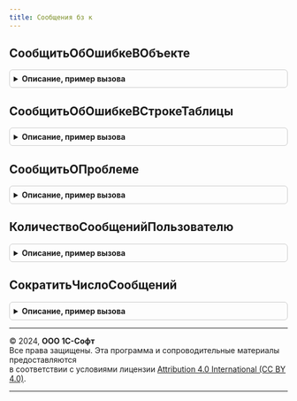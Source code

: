 ```yaml
---
title: Сообщения бз к
---
```



## СообщитьОбОшибкеВОбъекте
<details style="margin: 1em 0; padding: 0.5em; border: 1px solid #ccc; border-radius: 6px;">

<summary style="font-weight: bold; cursor: pointer;">Описание, пример вызова</summary>

```bsl

// Сообщает об ошибке заполнения в реквизите объекта и включает флажок Отказ.
//
// Параметры:
//   Отказ        - Булево        - Флажок отказа, который включается в данной процедуре.
//   Объект       - ЛюбаяСсылка,
//                  ЛюбойОбъект   - Объект, в котором обнаружена ошибка.
//   Текст        - Строка        - Текст ошибки.
//   ИмяРеквизита - Строка        - Имя реквизита, в котором обнаружена ошибка.
//
Процедура СообщитьОбОшибкеВОбъекте(Отказ, Объект, Текст, ИмяРеквизита = "") Экспорт
```

Пример вызова
```bsl
СообщенияБЗК.СообщитьОбОшибкеВОбъекте(Отказ, Объект, Текст, ИмяРеквизита);
```
</details>

## СообщитьОбОшибкеВСтрокеТаблицы
<details style="margin: 1em 0; padding: 0.5em; border: 1px solid #ccc; border-radius: 6px;">

<summary style="font-weight: bold; cursor: pointer;">Описание, пример вызова</summary>

```bsl

// Сообщает об ошибке заполнения в реквизите объекта и включает флажок Отказ.
//
// Параметры:
//   Отказ         - Булево                 - Флажок отказа, который включается в данной процедуре.
//   Объект        - ЛюбаяСсылка,
//                   ЛюбойОбъект            - Объект, в котором обнаружена ошибка.
//   ИмяТаблицы    - Строка                 - Имя табличной части.
//   СтрокаТаблицы - Строка табличной части - Строка табличной части.
//   ИмяРеквизита  - Строка                 - Имя реквизита строки табличной части.
//   Текст         - Строка                 - Текст ошибки. Если не указан, то будет сформирован стандартный текст ошибки.
//
Процедура СообщитьОбОшибкеВСтрокеТаблицы(Отказ, Объект, ИмяТаблицы, СтрокаТаблицы, ИмяРеквизита, Текст) Экспорт
```

Пример вызова
```bsl
СообщенияБЗК.СообщитьОбОшибкеВСтрокеТаблицы(Отказ, Объект, ИмяТаблицы, СтрокаТаблицы, ИмяРеквизита, Текст) 
```
</details>

## СообщитьОПроблеме
<details style="margin: 1em 0; padding: 0.5em; border: 1px solid #ccc; border-radius: 6px;">

<summary style="font-weight: bold; cursor: pointer;">Описание, пример вызова</summary>

```bsl

// Выводит сообщение предупреждающее о проблеме связанной с указанным полем объекта.
//
// Параметры:
//   Текст  - Строка                   - Текст сообщения.
//   Объект - ЛюбаяСсылка, ЛюбойОбъект - Объект, в котором обнаружена проблема.
//   Поле   - Строка                   - Полное имя реквизита, в котором обнаружена проблема.
//
Процедура СообщитьОПроблеме(Текст, Объект = Неопределено, Поле = "") Экспорт
```

Пример вызова
```bsl
СообщенияБЗК.СообщитьОПроблеме(Текст, Объект, Поле);
```
</details>

## КоличествоСообщенийПользователю
<details style="margin: 1em 0; padding: 0.5em; border: 1px solid #ccc; border-radius: 6px;">

<summary style="font-weight: bold; cursor: pointer;">Описание, пример вызова</summary>

```bsl

// Возвращает количество сообщений, которые еще не были выведены пользователю.
//
// Возвращаемое значение:
//   Число
//
Функция КоличествоСообщенийПользователю() Экспорт
```

Пример вызова
```bsl
Результат = СообщенияБЗК.КоличествоСообщенийПользователю() 
```
</details>

## СократитьЧислоСообщений
<details style="margin: 1em 0; padding: 0.5em; border: 1px solid #ccc; border-radius: 6px;">

<summary style="font-weight: bold; cursor: pointer;">Описание, пример вызова</summary>

```bsl

// Сокращает число сообщений до указанного количества. Оставляет первые N сообщений, удаляя сообщения с конца стека.
//
// Параметры:
//   Количество - Число - Количество сообщений которое должно остаться чтобы быть выведено пользователю.
//       См. СообщенияБЗК.КоличествоСообщенийПользователю().
//
Процедура СократитьЧислоСообщений(Количество, ТекстыСообщений = Неопределено) Экспорт
```

Пример вызова
```bsl
СообщенияБЗК.СократитьЧислоСообщений(Количество, ТекстыСообщений);
```
</details>

---

© 2024, **ООО 1С-Софт**  
Все права защищены. Эта программа и сопроводительные материалы предоставляются  
в соответствии с условиями лицензии [Attribution 4.0 International (CC BY 4.0)](https://creativecommons.org/licenses/by/4.0/legalcode).

---
